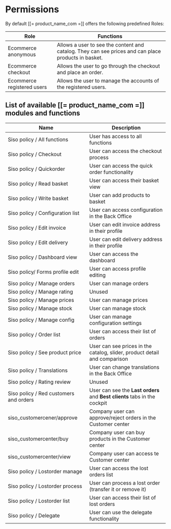 # Permissions

By default [[= product_name_com =]] offers the following predefined Roles:

| Role   | Functions   |
| -------| ------------|
| Ecommerce anonymous  | Allows a user to see the content and catalog. They can see prices and can place products in basket. |
| Ecommerce checkout         | Allows the user to go through the checkout and place an order.|
| Ecommerce registered users | Allows the user to manage the accounts of the registered users. |

## List of available [[= product_name_com =]] modules and functions

|Name|Description|
|--- |--- |
|Siso policy / All functions|User has access to all functions|
|Siso policy / Checkout|User can access the checkout process|
|Siso policy / Quickorder|User can access the quick order functionality|
|Siso policy / Read basket|User can access their basket view|
|Siso policy / Write basket|User can add products to basket|
|Siso policy / Configuration list|User can access configuration in the Back Office|
|Siso policy / Edit invoice|User can edit invoice address in their profile|
|Siso policy / Edit delivery|User can edit delivery address in their profile|
|Siso policy / Dashboard view|User can access the dashboard|
|Siso policy/ Forms profile edit|User can access profile editing|
|Siso policy / Manage orders|User can manage orders|
|Siso policy / Manage rating|Unused|
|Siso policy / Manage prices|User can manage prices|
|Siso policy / Manage stock|User can manage stock|
|Siso policy / Manage config|User can manage configuration settings|
|Siso policy / Order list|User can access their list of orders|
|Siso policy / See product price|User can see prices in the catalog, slider, product detail and comparison|
|Siso policy / Translations|User can change translations in the Back Office|
|Siso policy / Rating review|Unused|
|Siso policy / Red customers and orders|User can see the **Last orders** and **Best clients** tabs in the cockpit|
|siso_customercener/approve|Company user can approve/reject orders in the Customer center|
|siso_customercenter/buy|Company user can buy products in the Customer center|
|siso_customercenter/view|Company user can access te Customer center|
|Siso policy / Lostorder manage|User can access the lost orders list|
|Siso policy / Lostorder process|User can process a lost order (transfer it or remove it)|
|Siso policy / Lostorder list|User can access their list of lost orders|
|Siso policy / Delegate|User can use the delegate functionality|
